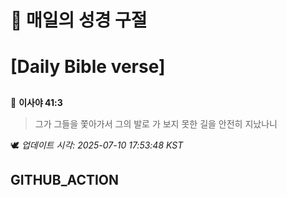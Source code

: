 # 🙏 매일의 성경 구절
# [Daily Bible verse]
##
<!-- START_BIBLE_VERSE -->
📖 **이사야 41:3**
> 그가 그들을 쫓아가서 그의 발로 가 보지 못한 길을 안전히 지났나니

🕊️ _업데이트 시각: 2025-07-10 17:53:48 KST_
  <!-- END_BIBLE_VERSE -->
## GITHUB_ACTION
